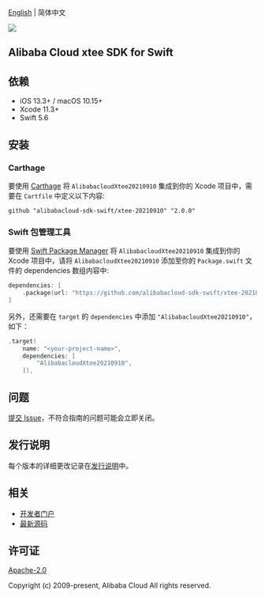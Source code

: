 [English](README.md) | 简体中文

![](https://aliyunsdk-pages.alicdn.com/icons/AlibabaCloud.svg)

## Alibaba Cloud xtee SDK for Swift

## 依赖

- iOS 13.3+ / macOS 10.15+
- Xcode 11.3+
- Swift 5.6

## 安装

### Carthage

要使用 [Carthage](https://github.com/Carthage/Carthage) 将 `AlibabacloudXtee20210910` 集成到你的 Xcode 项目中，需要在 `Cartfile` 中定义以下内容:

```ogdl
github "alibabacloud-sdk-swift/xtee-20210910" "2.0.0"
```

### Swift 包管理工具

要使用 [Swift Package Manager](https://swift.org/package-manager/) 将 `AlibabacloudXtee20210910` 集成到你的 Xcode 项目中，请将 `AlibabacloudXtee20210910` 添加至你的 `Package.swift` 文件的 dependencies 数组内容中:

```swift
dependencies: [
    .package(url: "https://github.com/alibabacloud-sdk-swift/xtee-20210910.git", from: "2.0.0")
]
```

另外，还需要在 `target` 的 `dependencies` 中添加 `"AlibabacloudXtee20210910"`，如下：

```swift
.target(
    name: "<your-project-name>",
    dependencies: [
        "AlibabacloudXtee20210910",
    ]),
```

## 问题

[提交 Issue](https://github.com/alibabacloud-sdk-swift/xtee-20210910/issues/new)，不符合指南的问题可能会立即关闭。

## 发行说明

每个版本的详细更改记录在[发行说明](./ChangeLog.txt)中。

## 相关

* [开发者门户](https://next.api.aliyun.com/home)
* [最新源码](https://github.com/alibabacloud-sdk-swift/xtee-20210910)

## 许可证

[Apache-2.0](http://www.apache.org/licenses/LICENSE-2.0)

Copyright (c) 2009-present, Alibaba Cloud All rights reserved.
